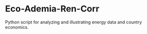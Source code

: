 # Eco-Ademia-Ren-Corr
Python script for analyzing and illustrating energy data and country economics.
